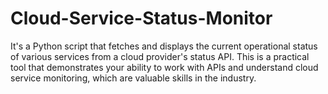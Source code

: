 # Cloud-Service-Status-Monitor
It's a Python script that fetches and displays the current operational status of various services from a cloud provider's status API. This is a practical tool that demonstrates your ability to work with APIs and understand cloud service monitoring, which are valuable skills in the industry.

